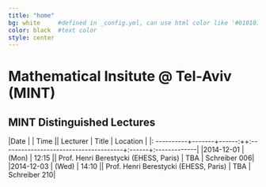 ```yaml
---
title: "home"
bg: white     #defined in _config.yml, can use html color like '#010101'
color: black  #text color
style: center
---
```


# Mathematical Insitute @ Tel-Aviv (MINT)

## MINT Distinguished Lectures


|Date        |       |  Time || Lecturer                              | Title | Location     |
|: ----------+-------+------:++:--------------------------------------+:------+:-------------|
|2014-12-01  | (Mon) | 12:15 || Prof. Henri Berestycki (EHESS, Paris) | TBA   | Schreiber 006|
|2014-12-03  | (Wed) | 14:10 || Prof. Henri Berestycki (EHESS, Paris) | TBA   | Schreiber 210|
